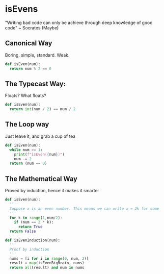 # isEvens
"Writing bad code can only be achieve through deep knowledge of good code" ~ Socrates (Maybe)


## Canonical Way 

Boring, simple, standard. Weak.

```python
def isEven(num):
  return num % 2 == 0
```

## The Typecast Way:

Floats? What floats?

```python
def isEven(num):
  return int(num / 2) == num / 2
```

## The Loop way

Just leave it, and grab a cup of tea

```python
def isEven(num):
  while num >= 1:
    print(f"isEven({num})")
    num -= 2
  return (num == 0)
```

## The Mathematical Way

Proved by induction, hence it makes it smarter

```python
def isEven(num):
  '''
  Suppose x is an even number. This means we can write x = 2k for some integer k.
  '''
  for k in range(1,num/2):
    if (num == 2 * k):
      return True
  return False

def isEvenInduction(num):
  '''
  Proof by induction
  '''
  nums = [i for i in range(0, num, 2)]
  result = map(isEvenBigBrain, nums)
  return all(result) and num in nums
```

